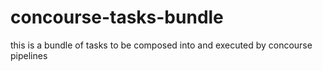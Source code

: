 # concourse-tasks-bundle
this is a bundle of tasks to be composed into and executed by concourse pipelines
